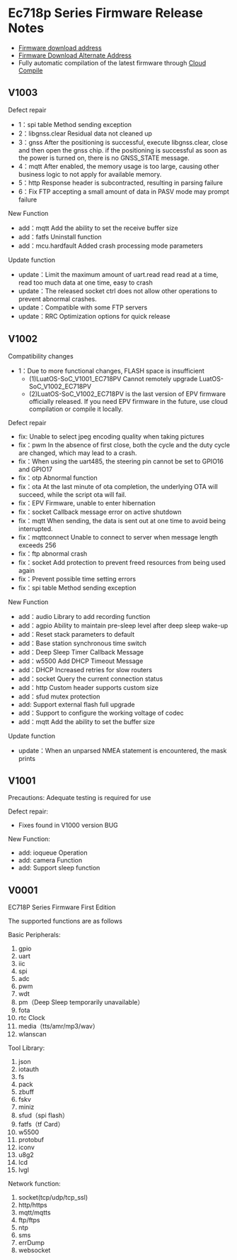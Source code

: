 # Ec718p Series Firmware Release Notes

* [Firmware download address](https://gitee.com/openLuat/LuatOS/releases)
* [Firmware Download Alternate Address](https://pan.air32.cn/s/DJTr?path=%2F)
* Fully automatic compilation of the latest firmware through [Cloud Compile](https://wiki.luatos.org/develop/compile/Cloud_compilation.html)

## V1003

Defect repair

* 1：spi table Method sending exception
* 2：libgnss.clear Residual data not cleaned up
* 3：gnss After the positioning is successful, execute libgnss.clear, close and then open the gnss chip. if the positioning is successful as soon as the power is turned on, there is no GNSS_STATE message.
* 4：mqtt After enabled, the memory usage is too large, causing other business logic to not apply for available memory.
* 5：http Response header is subcontracted, resulting in parsing failure
* 6：Fix FTP accepting a small amount of data in PASV mode may prompt failure


New Function

* add：mqtt Add the ability to set the receive buffer size
* add：fatfs Uninstall function
* add：mcu.hardfault Added crash processing mode parameters

Update function

* update：Limit the maximum amount of uart.read read read at a time, read too much data at one time, easy to crash
* update：The released socket ctrl does not allow other operations to prevent abnormal crashes.
* update：Compatible with some FTP servers
* update：RRC Optimization options for quick release

## V1002
Compatibility changes
* 1：Due to more functional changes, FLASH space is insufficient
    * (1)LuatOS-SoC_V1001_EC718PV Cannot remotely upgrade LuatOS-SoC_V1002_EC718PV
    * (2)LuatOS-SoC_V1002_EC718PV is the last version of EPV firmware officially released. If you need EPV firmware in the future, use cloud compilation or compile it locally.


Defect repair
* fix: Unable to select jpeg encoding quality when taking pictures
* fix：pwm In the absence of first close, both the cycle and the duty cycle are changed, which may lead to a crash.
* fix：When using the uart485, the steering pin cannot be set to GPIO16 and GPIO17
* fix：otp Abnormal function
* fix：ota At the last minute of ota completion, the underlying OTA will succeed, while the script ota will fail.
* fix：EPV Firmware, unable to enter hibernation
* fix：socket Callback message error on active shutdown
* fix：mqtt When sending, the data is sent out at one time to avoid being interrupted.
* fix：mqttconnect Unable to connect to server when message length exceeds 256
* fix：ftp abnormal crash
* fix：socket Add protection to prevent freed resources from being used again
* fix：Prevent possible time setting errors
* fix：spi table Method sending exception


New Function
* add：audio Library to add recording function
* add：agpio Ability to maintain pre-sleep level after deep sleep wake-up
* add：Reset stack parameters to default
* add：Base station synchronous time switch
* add：Deep Sleep Timer Callback Message
* add：w5500 Add DHCP Timeout Message
* add：DHCP Increased retries for slow routers
* add：socket Query the current connection status
* add：http Custom header supports custom size
* add：sfud mutex protection
* add: Support external flash full upgrade
* add：Support to configure the working voltage of codec
* add：mqtt Add the ability to set the buffer size

Update function
* update：When an unparsed NMEA statement is encountered, the mask prints



## V1001

Precautions:
Adequate testing is required for use


Defect repair:
* Fixes found in V1000 version BUG

New Function:
* add: ioqueue Operation
* add: camera Function
* add: Support sleep function


## V0001

EC718P Series Firmware First Edition

The supported functions are as follows

Basic Peripherals:

1. gpio
2. uart
3. iic
4. spi
5. adc
6. pwm
7. wdt
8. pm（Deep Sleep temporarily unavailable）
9. fota
10. rtc Clock
11. media（tts/amr/mp3/wav）
12. wlanscan

Tool Library:

1. json
2. iotauth
3. fs
4. pack
5. zbuff
7. fskv
8. miniz
9. sfud（spi flash）
10. fatfs（tf Card）
11. w5500
12. protobuf
13. iconv
14. u8g2
15. lcd
16. lvgl

Network function:

1. socket(tcp/udp/tcp_ssl)
2. http/https
3. mqtt/mqtts
4. ftp/ftps
5. ntp
6. sms
7. errDump
8. websocket
